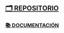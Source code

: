 ## [🗂️ REPOSITORIO](https://github.com/aiuoki/Practica1)
### [📚 DOCUMENTACIÓN](https://github.com/aiuoki/DAW-2/blob/Desplegament-d'aplicacions-web/UF4%20Control%20de%20versions%20i%20documentaci%C3%B3/Pr%C3%A1ctica%202%20Repositorio%20GIT%20por%20consola/Entrega/Pr%C3%A1ctica%201%20Repositorio%20GITHUB%20Desktop.pdf)
